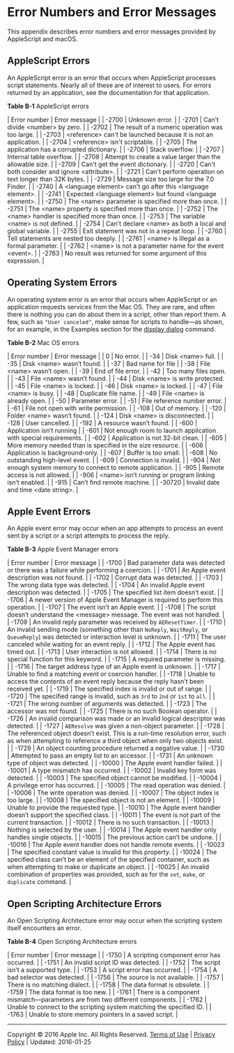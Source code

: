 <a id="//apple_ref/doc/uid/TP40000983-CH220-SW5"></a>

# Error Numbers and Error Messages

This appendix describes error numbers and error messages provided by AppleScript and macOS.

<a id="//apple_ref/doc/uid/TP40000983-CH220-SW1"></a>

## AppleScript Errors

<a id="//apple_ref/doc/uid/TP40000983-CH220-DontLinkElementID_907"></a><a id="//apple_ref/doc/uid/TP40000983-CH220-DontLinkElementID_908"></a>An AppleScript error is an error that occurs when AppleScript processes script statements. Nearly all of these are of interest to users. For errors returned by an application, see the documentation for that application.

<a id="//apple_ref/doc/uid/TP40000983-CH220-SW3"></a>

**Table B-1**  AppleScript errors

| Error number | Error message |
| -2700 | Unknown error. |
| -2701 | Can’t divide &lt;number&gt; by zero. |
| -2702 | The result of a numeric operation was too large. |
| -2703 | &lt;reference&gt; can't be launched because it is not an application. |
| -2704 | &lt;reference&gt; isn't scriptable. |
| -2705 | The application has a corrupted dictionary. |
| -2706 | Stack overflow. |
| -2707 | Internal table overflow. |
| -2708 | Attempt to create a value larger than the allowable size. |
| -2709 | Can't get the event dictionary. |
| -2720 | Can't both consider and ignore &lt;attribute&gt;. |
| -2721 | Can't perform operation on text longer than 32K bytes. |
| -2729 | Message size too large for the 7.0 Finder. |
| -2740 | A &lt;language element&gt; can't go after this &lt;language element&gt;. |
| -2741 | Expected &lt;language element&gt; but found &lt;language element&gt;. |
| -2750 | The &lt;name&gt; parameter is specified more than once. |
| -2751 | The &lt;name&gt; property is specified more than once. |
| -2752 | The &lt;name&gt; handler is specified more than once. |
| -2753 | The variable &lt;name&gt; is not defined. |
| -2754 | Can't declare &lt;name&gt; as both a local and global variable. |
| -2755 | Exit statement was not in a repeat loop. |
| -2760 | Tell statements are nested too deeply. |
| -2761 | &lt;name&gt; is illegal as a formal parameter. |
| -2762 | &lt;name&gt; is not a parameter name for the event &lt;event&gt;. |
| -2763 | No result was returned for some argument of this expression. |

<a id="//apple_ref/doc/uid/TP40000983-CH220-SW2"></a>

## Operating System Errors

<a id="//apple_ref/doc/uid/TP40000983-CH220-DontLinkElementID_909"></a><a id="//apple_ref/doc/uid/TP40000983-CH220-DontLinkElementID_910"></a>An operating system error is an error that occurs when AppleScript or an application requests services from the Mac OS. They are rare, and often there is nothing you can do about them in a script, other than report them. A few, such as `"User canceled"`, make sense for scripts to handle—as shown, for an example, in the Examples section for the [display dialog](ASLR_cmds.md#//apple_ref/doc/uid/TP40000983-CH216-SW12) command.

<a id="//apple_ref/doc/uid/TP40000983-CH220-SW4"></a>

**Table B-2**  Mac OS errors

| Error number | Error message |
| 0 | No error. |
| -34 | Disk &lt;name&gt; full. |
| -35 | Disk &lt;name&gt; wasn’t found. |
| -37 | Bad name for file |
| -38 | File &lt;name&gt; wasn’t open. |
| -39 | End of file error. |
| -42 | Too many files open. |
| -43 | File &lt;name&gt; wasn’t found. |
| -44 | Disk &lt;name&gt; is write protected. |
| -45 | File &lt;name&gt; is locked. |
| -46 | Disk &lt;name&gt; is locked. |
| -47 | File &lt;name&gt; is busy. |
| -48 | Duplicate file name. |
| -49 | File &lt;name&gt; is already open. |
| -50 | Parameter error. |
| -51 | File reference number error. |
| -61 | File not open with write permission. |
| -108 | Out of memory. |
| -120 | Folder &lt;name&gt; wasn’t found. |
| -124 | Disk &lt;name&gt; is disconnected. |
| -128 | User cancelled. |
| -192 | A resource wasn’t found. |
| -600 | Application isn’t running |
| -601 | Not enough room to launch application with special requirements. |
| -602 | Application is not 32-bit clean. |
| -605 | More memory needed than is specified in the size resource. |
| -606 | Application is background-only. |
| -607 | Buffer is too small. |
| -608 | No outstanding high-level event. |
| -609 | Connection is invalid. |
| -904 | Not enough system memory to connect to remote application. |
| -905 | Remote access is not allowed. |
| -906 | &lt;name&gt; isn’t running or program linking isn’t enabled. |
| -915 | Can’t find remote machine. |
| -30720 | Invalid date and time &lt;date string&gt;. |

<a id="//apple_ref/doc/uid/TP40000983-CH220-SW6"></a>

## Apple Event Errors

<a id="//apple_ref/doc/uid/TP40000983-CH220-DontLinkElementID_911"></a><a id="//apple_ref/doc/uid/TP40000983-CH220-DontLinkElementID_912"></a>An Apple event error may occur when an app attempts to process an event sent by a script or a script attempts to process the reply.

<a id="//apple_ref/doc/uid/TP40000983-CH220-SW7"></a>

**Table B-3**  Apple Event Manager errors

| Error number | Error message |
| -1700 | Bad parameter data was detected or there was a failure while performing a coercion. |
| -1701 | An Apple event description was not found. |
| -1702 | Corrupt data was detected. |
| -1703 | The wrong data type was detected. |
| -1704 | An invalid Apple event description was detected. |
| -1705 | The specified list item doesn’t exist. |
| -1706 | A newer version of Apple Event Manager is required to perform this operation. |
| -1707 | The event isn’t an Apple event. |
| -1708 | The script doesn’t understand the &lt;message&gt; message. The event was not handled. |
| -1709 | An invalid reply parameter was received by `AEResetTimer`. |
| -1710 | An invalid sending mode (something other than `NoReply`, `WaitReply`, or `QueueReply`) was detected or interaction level is unknown. |
| -1711 | The user canceled while waiting for an event reply. |
| -1712 | The Apple event has timed out. |
| -1713 | User interaction is not allowed. |
| -1714 | There is no special function for this keyword. |
| -1715 | A required parameter is missing. |
| -1716 | The target address type of an Apple event is unknown. |
| -1717 | Unable to find a matching event or coercion handler. |
| -1718 | Unable to access the contents of an event reply because the reply hasn’t been received yet. |
| -1719 | The specified index is invalid or out of range. |
| -1720 | The specified range is invalid, such as `3rd` to `2nd` or `1st` to `all`. |
| -1721 | The wrong number of arguments was detected. |
| -1723 | The accessor was not found. |
| -1725 | There is no such Boolean operator. |
| -1726 | An invalid comparison was made or an invalid logical descriptor was detected. |
| -1727 | `AEResolve` was given a non-object parameter. |
| -1728 | The referenced object doesn’t exist. This is a run-time resolution error, such as when attempting to reference a third object when only two objects exist. |
| -1729 | An object counting procedure returned a negative value. |
| -1730 | Attempted to pass an empty list to an accessor. |
| -1731 | An unknown type of object was detected. |
| -10000 | The Apple event handler failed. |
| -10001 | A type mismatch has occurred. |
| -10002 | Invalid key form was detected. |
| -10003 | The specified object cannot be modified. |
| -10004 | A privilege error has occurred. |
| -10005 | The read operation was denied. |
| -10006 | The write operation was denied. |
| -10007 | The object index is too large. |
| -10008 | The specified object is not an element. |
| -10009 | Unable to provide the requested type. |
| -10010 | The Apple event handler doesn’t support the specified class. |
| -10011 | The event is not part of the current transaction. |
| -10012 | There is no such transaction. |
| -10013 | Nothing is selected by the user. |
| -10014 | The Apple event handler only handles single objects. |
| -10015 | The previous action can’t be undone. |
| -10016 | The Apple event handler does not handle remote events. |
| -10023 | The specified constant value is invalid for this property. |
| -10024 | The specified class can’t be an element of the specified container, such as when attempting to make or duplicate an object. |
| -10025 | An invalid combination of properties was provided, such as for the `set`, `make`, or `duplicate` command. |

<a id="//apple_ref/doc/uid/TP40000983-CH220-SW8"></a>

## Open Scripting Architecture Errors

<a id="//apple_ref/doc/uid/TP40000983-CH220-DontLinkElementID_913"></a><a id="//apple_ref/doc/uid/TP40000983-CH220-DontLinkElementID_914"></a>An Open Scripting Architecture error may occur when the scripting system itself encounters an error.

<a id="//apple_ref/doc/uid/TP40000983-CH220-SW9"></a>

**Table B-4**  Open Scripting Architecture errors

| Error number | Error message |
| -1750 | A scripting component error has occurred. |
| -1751 | An invalid script ID was detected. |
| -1752 | The script isn’t a supported type. |
| -1753 | A script error has occurred. |
| -1754 | A bad selector was detected. |
| -1756 | The source is not available. |
| -1757 | There is no matching dialect. |
| -1758 | The data format is obsolete. |
| -1759 | The data format is too new. |
| -1761 | There is a component mismatch—parameters are from two different components. |
| -1762 | Unable to connect to the scripting system matching the specified ID. |
| -1763 | Unable to store memory pointers in a saved script. |

  

---

Copyright © 2016 Apple Inc. All Rights Reserved. [Terms of Use](http://www.apple.com/legal/internet-services/terms/site.html) | [Privacy Policy](http://www.apple.com/privacy/) | Updated: 2016-01-25
